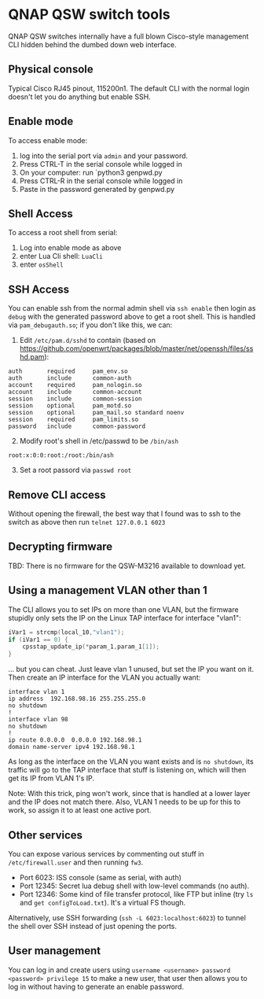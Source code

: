 # QNAP QSW switch tools

QNAP QSW switches internally have a full blown Cisco-style management CLI hidden behind the dumbed down web interface.

## Physical console

Typical Cisco RJ45 pinout, 115200n1. The default CLI with the normal login doesn't let you do anything but enable SSH.

## Enable mode

To access enable mode:
1. log into the serial port via `admin` and your password.
2. Press CTRL-T in the serial console while logged in
3. On your computer: run `python3 genpwd.py <text privided from CTRL-T>
4. Press CTRL-R in the serial console while logged in
5. Paste in the password generated by genpwd.py

## Shell Access
To access a root shell from serial:
1. Log into enable mode as above
2. enter Lua Cli shell: `LuaCli`
3. enter `osShell`

## SSH Access

You can enable ssh from the normal admin shell via `ssh enable` then login as `debug` with the generated password above to get a root shell.  This is handled via `pam_debugauth.so`; if you don't like this, we can:

1. Edit `/etc/pam.d/sshd` to contain (based on https://github.com/openwrt/packages/blob/master/net/openssh/files/sshd.pam):
```
auth       required     pam_env.so
auth       include      common-auth
account    required     pam_nologin.so
account    include      common-account
session    include      common-session
session    optional     pam_motd.so
session    optional     pam_mail.so standard noenv
session    required     pam_limits.so
password   include      common-password
```
2. Modify root's shell in /etc/passwd to be `/bin/ash`
```
root:x:0:0:root:/root:/bin/ash
```
3. Set a root passord via `passwd root`

## Remove CLI access
Without opening the firewall, the best way that I found was to ssh to the switch as above then run `telnet 127.0.0.1 6023`

## Decrypting firmware

TBD: There is no firmware for the QSW-M3216 available to download yet.

## Using a management VLAN other than 1

The CLI allows you to set IPs on more than one VLAN, but the firmware stupidly only sets the IP on the Linux TAP interface for interface "vlan1":

```c
iVar1 = strcmp(local_10,"vlan1");
if (iVar1 == 0) {
    cpsstap_update_ip(*param_1,param_1[1]);
}
```

... but you can cheat. Just leave vlan 1 unused, but set the IP you want on it. Then create an IP interface for the VLAN you actually want:

```
interface vlan 1
ip address  192.168.98.16 255.255.255.0
no shutdown
!
interface vlan 98
no shutdown
!
ip route 0.0.0.0  0.0.0.0 192.168.98.1
domain name-server ipv4 192.168.98.1
```

As long as the interface on the VLAN you want exists and is `no shutdown`, its traffic will go to the TAP interface that stuff is listening on, which will then get its IP from VLAN 1's IP.

Note: With this trick, ping won't work, since that is handled at a lower layer and the IP does not match there. Also, VLAN 1 needs to be up for this to work, so assign it to at least one active port.

## Other services

You can expose various services by commenting out stuff in `/etc/firewall.user` and then running `fw3`.

* Port 6023: ISS console (same as serial, with auth)
* Port 12345: Secret lua debug shell with low-level commands (no auth).
* Port 12346: Some kind of file transfer protocol, like FTP but inline (try `ls` and `get configToLoad.txt`). It's a virtual FS though.

Alternatively, use SSH forwarding (`ssh -L 6023:localhost:6023`) to tunnel the shell over SSH instead of just opening the ports.

## User management

You can log in and create users using `username <username> password <password> privilege 15` to make a new user, that user then allows you to log in without having to generate an enable password.
